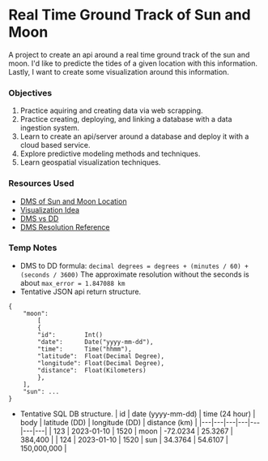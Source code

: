 # Real Time Ground Track of Sun and Moon
A project to create an api around a real time ground track of the sun and moon. I'd like to predicte the tides of a given location with this information. Lastly, I want to create some visualization around this information.

### Objectives
1. Practice aquiring and creating data via web scrapping.
2. Practice creating, deploying, and linking a database with a data ingestion system.
3. Learn to create an api/server around a database and deploy it with a cloud based service.
4. Explore predictive modeling methods and techniques.
5. Learn geospatial visualization techniques.

### Resources Used
* [DMS of Sun and Moon Location](https://www.timeanddate.com/worldclock/sunearth.html)
* [Visualization Idea](https://skymarvels.com/infopages/vids/Earth%20-%20Sub-lunar%20Point%20001.htm)
* [DMS vs DD](https://gisgeography.com/decimal-degrees-dd-minutes-seconds-dms/)
* [DMS Resolution Reference](https://www.usgs.gov/faqs/how-much-distance-does-degree-minute-and-second-cover-your-maps)

### Temp Notes
* DMS to DD formula: `decimal degrees = degrees + (minutes / 60) + (seconds / 3600)` The approximate resolution without the seconds is about `max_error = 1.847088 km`
* Tentative JSON api return structure.
```
{
    "moon":
        [
 	    {
	 	"id":        Int()
		"date":      Date("yyyy-mm-dd"),
		"time":      Time("hhmm"),
		"latitude":  Float(Decimal Degree),
		"longitude": Float(Decimal Degree),
		"distance":  Float(Kilometers)
	    },
	],
    "sun": ...
}
```
* Tentative SQL DB structure.
| id | date (yyyy-mm-dd) | time (24 hour) | body | latitude (DD) | longitude (DD) | distance (km) |
|---|---|---|---|---|---|---|
| 123 | 2023-01-10 | 1520 | moon | -72.0234 | 25.3267 | 384,400 |
| 124 | 2023-01-10 | 1520 | sun | 34.3764 | 54.6107 | 150,000,000 |
